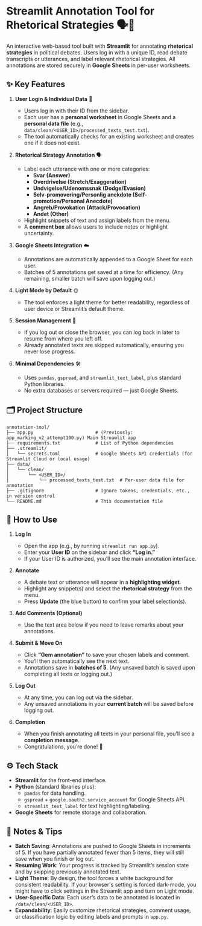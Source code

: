 # Streamlit Annotation Tool for Rhetorical Strategies 🗣️📝

An interactive web-based tool built with **Streamlit** for annotating **rhetorical strategies** in political debates. Users log in with a unique ID, read debate transcripts or utterances, and label relevant rhetorical strategies. All annotations are stored securely in **Google Sheets** in per-user worksheets.  

## ✨ Key Features

1. **User Login & Individual Data** 🔐  
   - Users log in with their ID from the sidebar.  
   - Each user has a **personal worksheet** in Google Sheets and a **personal data file** (e.g., `data/clean/<USER_ID>/processed_texts_test.txt`).  
   - The tool automatically checks for an existing worksheet and creates one if it does not exist.

2. **Rhetorical Strategy Annotation** 🗣️  
   - Label each utterance with one or more categories:  
     - **Svar (Answer)**  
     - **Overdrivelse (Stretch/Exaggeration)**  
     - **Undvigelse/Udenomssnak (Dodge/Evasion)**  
     - **Selv-promovering/Personlig anekdote (Self-promotion/Personal Anecdote)**  
     - **Angreb/Provokation (Attack/Provocation)**  
     - **Andet (Other)**  
   - Highlight snippets of text and assign labels from the menu.  
   - A **comment box** allows users to include notes or highlight uncertainty.

3. **Google Sheets Integration** ☁️  
   - Annotations are automatically appended to a Google Sheet for each user.  
   - Batches of 5 annotations get saved at a time for efficiency. (Any remaining, smaller batch will save upon logging out.)

4. **Light Mode by Default** 🌞  
   - The tool enforces a light theme for better readability, regardless of user device or Streamlit’s default theme.

5. **Session Management** 🔄  
   - If you log out or close the browser, you can log back in later to resume from where you left off.  
   - Already annotated texts are skipped automatically, ensuring you never lose progress.

6. **Minimal Dependencies** 🛠️  
   - Uses `pandas`, `gspread`, and `streamlit_text_label`, plus standard Python libraries.  
   - No extra databases or servers required — just Google Sheets.

## 🗂️ Project Structure

```
annotation-tool/
├── app.py                       # (Previously: app_marking_v2_attempt100.py) Main Streamlit app
├── requirements.txt             # List of Python dependencies
├── .streamlit/
│   └── secrets.toml             # Google Sheets API credentials (for Streamlit Cloud or local usage)
├── data/
│   └── clean/
│       └── <USER_ID>/
│           └── processed_texts_test.txt  # Per-user data file for annotation
├── .gitignore                   # Ignore tokens, credentials, etc., in version control
└── README.md                    # This documentation file
```

## 🚀 How to Use

1. **Log In**  
   - Open the app (e.g., by running `streamlit run app.py`).  
   - Enter your **User ID** on the sidebar and click **“Log in.”**  
   - If your User ID is authorized, you’ll see the main annotation interface.

2. **Annotate**  
   - A debate text or utterance will appear in a **highlighting widget**.  
   - Highlight any snippet(s) and select the **rhetorical strategy** from the menu.  
   - Press **Update** (the blue button) to confirm your label selection(s).  

3. **Add Comments (Optional)**  
   - Use the text area below if you need to leave remarks about your annotations.

4. **Submit & Move On**  
   - Click **“Gem annotation”** to save your chosen labels and comment.  
   - You’ll then automatically see the next text.  
   - Annotations save in **batches of 5**. (Any unsaved batch is saved upon completing all texts or logging out.)

5. **Log Out**  
   - At any time, you can log out via the sidebar.  
   - Any unsaved annotations in your **current batch** will be saved before logging out.

6. **Completion**  
   - When you finish annotating all texts in your personal file, you’ll see a **completion message**.  
   - Congratulations, you’re done! 🎉

## ⚙️ Tech Stack

- **Streamlit** for the front-end interface.  
- **Python** (standard libraries plus):  
  - `pandas` for data handling.  
  - `gspread` + `google.oauth2.service_account` for Google Sheets API.  
  - `streamlit_text_label` for text highlighting/labeling.  
- **Google Sheets** for remote storage and collaboration.

## 📝 Notes & Tips

- **Batch Saving**: Annotations are pushed to Google Sheets in increments of 5. If you have partially annotated fewer than 5 items, they will still save when you finish or log out.  
- **Resuming Work**: Your progress is tracked by Streamlit’s session state and by skipping previously annotated text.  
- **Light Theme**: By design, the tool forces a white background for consistent readability. If your browser's setting is forced dark-mode, you might have to click settings in the Streamlit app and turn on Light mode.
- **User-Specific Data**: Each user’s data to be annotated is located in `/data/clean/<USER_ID>`.  
- **Expandability**: Easily customize rhetorical strategies, comment usage, or classification logic by editing labels and prompts in `app.py`.
